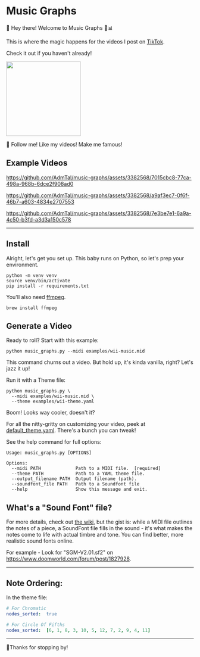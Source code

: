 # Music Graphs

👋 Hey there! Welcome to Music Graphs 🎵📊

This is where the magic happens for the videos I post on [TikTok](https://tiktok.com/@music_graphs).

Check it out if you haven't already!

<a href="https://www.tiktok.com/@music_graphs">
  <img width="200px" 
       src="https://img.shields.io/badge/TikTok-000000?style=for-the-badge&logo=tiktok&logoColor=white"
  />
</a>

🤩 Follow me! Like my videos! Make me famous!

## Example Videos

https://github.com/AdmTal/music-graphs/assets/3382568/7015cbc8-77ca-498a-968b-6dce2f908ad0

https://github.com/AdmTal/music-graphs/assets/3382568/a9af3ec7-0f6f-46b7-a603-4834e2707553

https://github.com/AdmTal/music-graphs/assets/3382568/7e3be7e1-6a9a-4c50-b3fd-a3d3a150c578

---

## Install

Alright, let's get you set up. This baby runs on Python, so let's prep your environment.

```commandline
python -m venv venv
source venv/bin/activate
pip install -r requirements.txt

```

You'll also need [ffmpeg](https://formulae.brew.sh/formula/ffmpeg).

```commandline
brew install ffmpeg
```

## Generate a Video

Ready to roll? Start with this example:

```commandline
python music_graphs.py --midi examples/wii-music.mid
```

This command churns out a video. But hold up, it's kinda vanilla, right? Let's jazz it up!

Run it with a Theme file:

```commandline
python music_graphs.py \
  --midi examples/wii-music.mid \
  --theme examples/wii-theme.yaml
```

Boom! Looks way cooler, doesn't it?

For all the nitty-gritty on customizing your video, peek at [default_theme.yaml](assets%2Fdefault_theme.yaml). There's a
bunch you can tweak!

See the help command for full options:

```commandline
Usage: music_graphs.py [OPTIONS]

Options:
  --midi PATH             Path to a MIDI file.  [required]
  --theme PATH            Path to a YAML theme file.
  --output_filename PATH  Output filename (path).
  --soundfont_file PATH   Path to a Soundfont file
  --help                  Show this message and exit.
```

## What's a "Sound Font" file?

For more details, check out [the wiki](https://en.wikipedia.org/wiki/SoundFont), but the gist is: while a MIDI file
outlines the notes of a piece, a SoundFont file fills in the sound - it's what makes the notes come to life with actual
timbre and tone.
You can find better, more realistic sound fonts online.

For example - Look for "SGM-V2.01.sf2" on https://www.doomworld.com/forum/post/1827928.

---

## Note Ordering:

In the theme file:

```yaml
# For Chromatic
nodes_sorted:  true
```

```yaml
# For Circle Of Fifths
nodes_sorted:  [6, 1, 8, 3, 10, 5, 12, 7, 2, 9, 4, 11]
```

---

🙏Thanks for stopping by!

